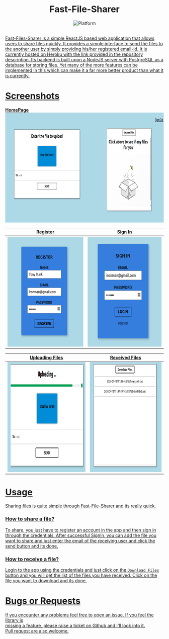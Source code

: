 <div align="center">
<h1> Fast-File-Sharer</h1>
	<img src="https://img.shields.io/badge/Platform-React.js-green" alt="Platform" />
	<a href="https://opensource.org/licenses/MIT">
</div>
  
  <br />
	
Fast-Files-Sharer is a simple ReactJS based web application that allows users to share files quickly. It provides a simple interface to send the files to the another user by simply providing his/her registered email-id. It is currently hosted on Heroku with the link provided in the repository description. Its backend is built upon a NodeJS server with PostgreSQL as a database for storing files. Yet many of the more features can be implemented in this which can make it a far more better product than what it is currently.

# Screenshots
**HomePage**         
<img src="https://raw.githubusercontent.com/hemilpanchiwala/Fast-File-Sharer/master/screenshots/homepage.png" height=350/>

Register             |  Sign In                
:-------------------------:|:-------------------------:
<img src="https://raw.githubusercontent.com/hemilpanchiwala/Fast-File-Sharer/master/screenshots/register.png" height=350/>  |  <img src="https://raw.githubusercontent.com/hemilpanchiwala/Fast-File-Sharer/master/screenshots/signin.png" height=350/> 

Uploading Files             |  Received Files            
:-------------------------:|:-------------------------:
<img src="https://raw.githubusercontent.com/hemilpanchiwala/Fast-File-Sharer/master/screenshots/uploading.png" height=350/>  |  <img src="https://raw.githubusercontent.com/hemilpanchiwala/Fast-File-Sharer/master/screenshots/files.png" height=350 width=550/> 

# Usage
Sharing files is quite simple through Fast-File-Sharer and its really quick.
### How to share a file?
To share, you just have to register an account in the app and then sign in through the credentials. After successful SignIn, you can add the file you want to share and just enter the email of the receiving user and click the send button and its done.

### How to receive a file?
Login to the app using the credentials and just click on the `Download Files` button and you will get the list of the files you have received. Click on the file you want to download and its done.

# Bugs or Requests
If you encounter any problems feel free to open an issue. If you feel the library is  
missing a feature, please raise a ticket on Github and I'll look into it.  
Pull request are also welcome.
